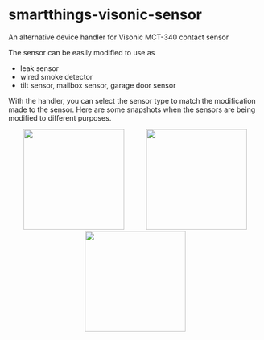 # smartthings-visonic-sensor
An alternative device handler for Visonic MCT-340 contact sensor

The sensor can be easily modified to use as
  - leak sensor
  - wired smoke detector
  - tilt sensor, mailbox sensor, garage door sensor

With the handler, you can select the sensor type to match the modification made to the sensor.
Here are some snapshots when the sensors are being modified to different purposes.

<p align="center">
  <img src = "https://github.com/pakmanwg/smartthings-visonic-sensor/blob/master/IMG_2132.PNG" width=200 hspace=20/>
  <img src = "https://github.com/pakmanwg/smartthings-visonic-sensor/blob/master/IMG_2135.PNG" width=200 hspace=20/>
  <img src = "https://github.com/pakmanwg/smartthings-visonic-sensor/blob/master/IMG_2136.PNG" width=200/>
</p>


